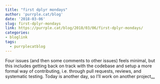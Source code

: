 ```yaml
---
title: "first dplyr mondays"
author: 'purrple.cat/blog'
date: '2018-03-06'
slug: first-dplyr-mondays
link: https://purrple.cat/blog/2018/03/06/first-dplyr-mondays/
categories:
- bloglink
tags:
  - purrplecatblog
---
```


Four issues (and then some comments to other issues) feels minimal, but this includes getting back on track with the codebase and setup a more formal way of contributing, i.e. through pull requests, reviews, and systematic testing. Today is another day, so I’ll work on another project[... <i class="fas fa-external-link-alt"></i>](https://purrple.cat/blog/2018/03/06/first-dplyr-mondays/)

